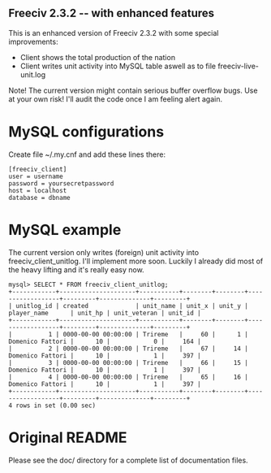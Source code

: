 Freeciv 2.3.2 -- with enhanced features
---------------------------------------

This is an enhanced version of Freeciv 2.3.2 with some special improvements:

*  Client shows the total production of the nation
*  Client writes unit activity into MySQL table aswell as to file freeciv-live-unit.log

Note! The current version might contain serious buffer overflow bugs. Use at 
your own risk! I'll audit the code once I am feeling alert again.

MySQL configurations
====================

Create file ~/.my.cnf and add these lines there:

	[freeciv_client]
	user = username
	password = yoursecretpassword
	host = localhost
	database = dbname

MySQL example
=============

The current version only writes (foreign) unit activity into freeciv_client_unitlog. I'll implement more soon. Luckily I already did most of the heavy 
lifting and it's really easy now.

	mysql> SELECT * FROM freeciv_client_unitlog;
	+------------+---------------------+-----------+--------+--------+------------------+---------+--------------+---------+
	| unitlog_id | created             | unit_name | unit_x | unit_y | player_name      | unit_hp | unit_veteran | unit_id |
	+------------+---------------------+-----------+--------+--------+------------------+---------+--------------+---------+
	|          1 | 0000-00-00 00:00:00 | Trireme   |     60 |      1 | Domenico Fattori |      10 |            0 |     164 |
	|          2 | 0000-00-00 00:00:00 | Trireme   |     67 |     14 | Domenico Fattori |      10 |            1 |     397 |
	|          3 | 0000-00-00 00:00:00 | Trireme   |     66 |     15 | Domenico Fattori |      10 |            1 |     397 |
	|          4 | 0000-00-00 00:00:00 | Trireme   |     65 |     16 | Domenico Fattori |      10 |            1 |     397 |
	+------------+---------------------+-----------+--------+--------+------------------+---------+--------------+---------+
	4 rows in set (0.00 sec)

Original README
===============

Please see the doc/ directory for a complete list of documentation files.
